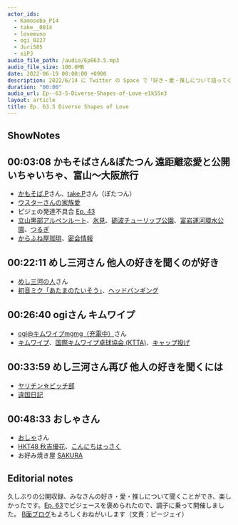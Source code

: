 ```yaml
---
actor_ids:
  - Kamosoba_P14
  - take__0814
  - lovemvno
  - ogi_0227
  - Juri585
  - xiPJ
audio_file_path: /audio/Ep063.5.mp3
audio_file_size: 100.0MB
date: 2022-06-19 00:00:00 +0900
description: 2022/6/14 に Twitter の Space で「好き・愛・推しについて語ってくれ【公開収録ピジェース】22時まで」というタイトルで公開収録しました。Explicit表現はないと思いますが、カップルの公開いちゃいちゃと、BLマンガを読んだ話が出てきます。
duration: "00:00"
audio_url: Ep--63-5-Diverse-Shapes-of-Love-e1k55n3
layout: article
title: Ep. 63.5 Diverse Shapes of Love
---
```

## ShowNotes

## 00:03:08 かもそばさん&ぽたつん 遠距離恋愛と公開いちゃいちゃ、富山〜大阪旅行

* [かもそば.P](https://twitter.com/Kamosoba_P14)さん、[take.P](https://twitter.com/take__0814)さん（ぽたつん）
* [ウスターさんの家族愛](https://twitter.com/weisweiler/status/1535496395242622976)
* ピジェの発達不具合 [Ep. 43](https://anchor.fm/arkbfm/episodes/Ep--43-Piijey-loves-themself-e1bu41c/a-a74f3rt)
* [立山黒部アルペンルート](https://www.alpen-route.com/index.php)、[氷見](https://www.kitokitohimi.com/)、[砺波チューリップ公園](https://www.city.tonami.lg.jp/section/1607p/)、[富岩運河環水公園](http://www.kansui-park.jp/)、[つるぎ](https://www.jr-odekake.net/train/tsurugi_w7/)
* [からふね屋珈琲](http://karafuneya.jp/menu/pafe/)、[密会情報](https://twitter.com/Kamosoba_P14/status/1536616002922119168)

## 00:22:11 めし三河さん 他人の好きを聞くのが好き

* [めし三河の人](https://twitter.com/lovemvno)さん
* [初音ミク「あたまのたいそう」](https://www.nicovideo.jp/watch/sm7017661)、[ヘッドバンギング](https://ja.wikipedia.org/wiki/%E3%83%98%E3%83%83%E3%83%89%E3%83%90%E3%83%B3%E3%82%AE%E3%83%B3%E3%82%B0)

## 00:26:40 ogiさん キムワイプ

* [ogi@キムワイプmgmg（充電中）](https://twitter.com/ogi_0227)さん
* [キムワイプ](https://pro.crecia.co.jp/kimwipes/product.html)、[国際キムワイプ卓球協会 (KTTA)](https://www.iktta.org/about/index.ja.html)、[キャップ投げ](https://cap-baseball.com/teams)

## 00:33:59 めし三河さん再び 他人の好きを聞くには

* [ヤリチン☆ビッチ部](https://www.amazon.co.jp/dp/B01DLM6A98)
* [違国日記](https://www.amazon.co.jp/dp/B077GQL19W)

## 00:48:33 おしゃさん

* [おしゃ](https://twitter.com/Juri585)さん
* [HKT48 秋吉優花](http://www.hkt48.jp/profile/23)、[こんにちはっさく](https://youtu.be/DtFfoPcjM4E)
* お好み焼き屋 [SAKURA](https://goo.gl/maps/qPtULc89rjiyYvcw7)

## Editorial notes

久しぶりの公開収録、みなさんの好き・愛・推しについて聞くことができ、楽しかったです。[Ep. 63](https://anchor.fm/arkbfm/episodes/Ep--63-Sense-of-resolution-100-e1jsrpr/a-a83p1hc)でピジェースを褒められたので、調子に乗って開催しました。 [B面ブログ](https://isomocha.hatenablog.com/entry/2022/06/19/140000)もよろしくおねがいします（文責：ピージェイ）